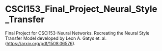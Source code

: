 # CSCI153_Final_Project_Neural_Style_Transfer
Final Project for CSCI153-Neural Networks. Recreating the Neural Style Transfer Model developed by Leon A. Gatys et. al. (https://arxiv.org/pdf/1508.06576).
